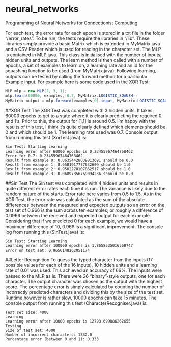 # neural_networks
Programming of Neural Networks for Connectionist Computing

For each test, the error rate for each epoch is stored in a txt file in the folder “/error_rates”. To be run, the tests require the libraries in “/lib”. These libraries simply provide a basic Matrix which is extended in MyMatrix.java and a CSV Reader which is used for reading in the character set. The MLP is contained in MLP.java. This class is initialised with the number of inputs, hidden units and outputs. The learn method is then called with a number of epochs, a set of examples to learn on, a learning rate and an id for the squashing function to be used (from MyMatrix.java). Following learning, outputs can be tested by calling the forward method for a particular Example input. For example here is some code used in the XOR Test:
```java
MLP mlp = new MLP(2, 3, 1);
mlp.learn(60000, examples, 0.7, MyMatrix.LOGISTIC_SQAUSH);
MyMatrix output = mlp.forward(examples[0].input, MyMatrix.LOGISTIC_SQAUSH);
```
##XOR Test
The XOR Test was completed with 3 hidden units. It takes 60000 epochs to get to a state where it is clearly predicting the required 0 and 1’s. Prior to this, the output for [1,1] is around 0.5. I’m happy with the results of this test, I think it’s quite clearly defined which elements should be 0 and which should be 1. The learning rate used was 0.7. Console output from running this test (XorTest.java) is:
```
Sin Test: Starting Learning
Learning error after 60000 epochs is 0.23455967464768462
Error for 0.7: 0.23455967464768462
Result from example 0: 0.06354428039813691 should be 0.0
Result from example 1: 0.9501917777632609 should be 1.0
Result from example 2: 0.9502278107862517 should be 1.0
Result from example 3: 0.06897856769094236 should be 0.0
```
##Sin Test
The Sin test was completed with 4 hidden units and results in quite different error rates each time it is run. The variance is likely due to the random nature of the starts. Error rate here varies from 0.5 to 1.5. As in the XOR Test, the error rate was calculated as the sum of the absolute differences between the measured and expected outputs so an error on the test set of 0.966 is the sum across ten examples, or roughly a difference of 0.0966 between the received and expected output for each example. Considering that if we predicted 0 for each example, we would have a maximum difference of 10, 0.966 is a significant improvement. The console log from running this (SinTest.java) is:
```
Sin Test: Starting Learning
Learning error after 100000 epochs is 1.8658535016560747
Error on test set: 0.9656148262051174
```
##Letter Recognition
To guess the typed character from the inputs (17 possible values for each of the 16 inputs), 10 hidden units and a learning rate of 0.01 was used. This achieved an accuracy of 66%. The inputs were passed to the MLP as is. There were 26 “binary”-style outputs, one for each character. The output character was chosen as the output with the highest score. The percentage error is simply calculated by counting the number of incorrectly predicted characters and dividing this by the size of the test set. Runtime however is rather slow, 10000 epochs can take 15 minutes. The console output from running this test (CharacterRecogniser.java) is:
```
Test set size: 4000
Learning
Learning error after 10000 epochs is 12793.699886262655
Testing
Size of test set: 4000
Number of incorrect characters: 1332.0
Percentage error (between 0 and 1): 0.333
```
